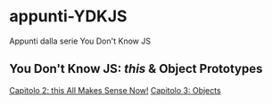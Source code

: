 # appunti-YDKJS
Appunti dalla serie You Don't Know JS

## You Don't Know JS: *this* & Object Prototypes

[Capitolo 2: this All Makes Sense Now!](this\%20&\%20object\%20prototypes/ch2.md)
[Capitolo 3: Objects ](this\%20&\%20object\%20prototypes/ch3.md)